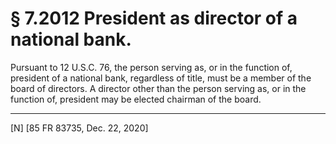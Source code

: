 # § 7.2012   President as director of a national bank.

Pursuant to 12 U.S.C. 76, the person serving as, or in the function of, president of a national bank, regardless of title, must be a member of the board of directors. A director other than the person serving as, or in the function of, president may be elected chairman of the board.



---

[N] [85 FR 83735, Dec. 22, 2020]




